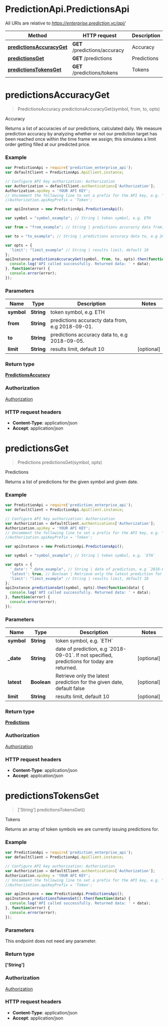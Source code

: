 # PredictionApi.PredictionsApi

All URIs are relative to *https://enterprise.prediction.vc/api/*

Method | HTTP request | Description
------------- | ------------- | -------------
[**predictionsAccuracyGet**](PredictionsApi.md#predictionsAccuracyGet) | **GET** /predictions/accuracy | Accuracy
[**predictionsGet**](PredictionsApi.md#predictionsGet) | **GET** /predictions | Predictions
[**predictionsTokensGet**](PredictionsApi.md#predictionsTokensGet) | **GET** /predictions/tokens | Tokens


<a name="predictionsAccuracyGet"></a>
# **predictionsAccuracyGet**
> PredictionsAccuracy predictionsAccuracyGet(symbol, from, to, opts)

Accuracy

Returns a list of accuracies of our predictions, calculated daily.  We measure prediction accuracy by analyzing whether or not our prediction target has been reached once within the time frame we assign; this simulates a limit order getting filled at our predicted price. 

### Example
```javascript
var PredictionApi = require('prediction_enterprise_api');
var defaultClient = PredictionApi.ApiClient.instance;

// Configure API key authorization: Authorization
var Authorization = defaultClient.authentications['Authorization'];
Authorization.apiKey = 'YOUR API KEY';
// Uncomment the following line to set a prefix for the API key, e.g. "Token" (defaults to null)
//Authorization.apiKeyPrefix = 'Token';

var apiInstance = new PredictionApi.PredictionsApi();

var symbol = "symbol_example"; // String | token symbol, e.g. ETH

var from = "from_example"; // String | predictions accuracty data from, e.g 2018-09-01.

var to = "to_example"; // String | predictions accuracy data to, e.g 2018-09-05.

var opts = { 
  'limit': "limit_example" // String | results limit, default 10
};
apiInstance.predictionsAccuracyGet(symbol, from, to, opts).then(function(data) {
  console.log('API called successfully. Returned data: ' + data);
}, function(error) {
  console.error(error);
});

```

### Parameters

Name | Type | Description  | Notes
------------- | ------------- | ------------- | -------------
 **symbol** | **String**| token symbol, e.g. ETH | 
 **from** | **String**| predictions accuracty data from, e.g 2018-09-01. | 
 **to** | **String**| predictions accuracy data to, e.g 2018-09-05. | 
 **limit** | **String**| results limit, default 10 | [optional] 

### Return type

[**PredictionsAccuracy**](PredictionsAccuracy.md)

### Authorization

[Authorization](../README.md#Authorization)

### HTTP request headers

 - **Content-Type**: application/json
 - **Accept**: application/json

<a name="predictionsGet"></a>
# **predictionsGet**
> Predictions predictionsGet(symbol, opts)

Predictions

Returns a list of predictions for the given symbol and given date. 

### Example
```javascript
var PredictionApi = require('prediction_enterprise_api');
var defaultClient = PredictionApi.ApiClient.instance;

// Configure API key authorization: Authorization
var Authorization = defaultClient.authentications['Authorization'];
Authorization.apiKey = 'YOUR API KEY';
// Uncomment the following line to set a prefix for the API key, e.g. "Token" (defaults to null)
//Authorization.apiKeyPrefix = 'Token';

var apiInstance = new PredictionApi.PredictionsApi();

var symbol = "symbol_example"; // String | token symbol, e.g. `ETH`

var opts = { 
  '_date': "_date_example", // String | date of prediction, e.g `2018-09-01`. If not specified, predictions for today are returned.
  'latest': true, // Boolean | Retrieve only the latest prediction for the given date, default false
  'limit': "limit_example" // String | results limit, default 10
};
apiInstance.predictionsGet(symbol, opts).then(function(data) {
  console.log('API called successfully. Returned data: ' + data);
}, function(error) {
  console.error(error);
});

```

### Parameters

Name | Type | Description  | Notes
------------- | ------------- | ------------- | -------------
 **symbol** | **String**| token symbol, e.g. &#x60;ETH&#x60; | 
 **_date** | **String**| date of prediction, e.g &#x60;2018-09-01&#x60;. If not specified, predictions for today are returned. | [optional] 
 **latest** | **Boolean**| Retrieve only the latest prediction for the given date, default false | [optional] 
 **limit** | **String**| results limit, default 10 | [optional] 

### Return type

[**Predictions**](Predictions.md)

### Authorization

[Authorization](../README.md#Authorization)

### HTTP request headers

 - **Content-Type**: application/json
 - **Accept**: application/json

<a name="predictionsTokensGet"></a>
# **predictionsTokensGet**
> [&#39;String&#39;] predictionsTokensGet()

Tokens

Returns an array of token symbols we are currently issuing predictions for.

### Example
```javascript
var PredictionApi = require('prediction_enterprise_api');
var defaultClient = PredictionApi.ApiClient.instance;

// Configure API key authorization: Authorization
var Authorization = defaultClient.authentications['Authorization'];
Authorization.apiKey = 'YOUR API KEY';
// Uncomment the following line to set a prefix for the API key, e.g. "Token" (defaults to null)
//Authorization.apiKeyPrefix = 'Token';

var apiInstance = new PredictionApi.PredictionsApi();
apiInstance.predictionsTokensGet().then(function(data) {
  console.log('API called successfully. Returned data: ' + data);
}, function(error) {
  console.error(error);
});

```

### Parameters
This endpoint does not need any parameter.

### Return type

**[&#39;String&#39;]**

### Authorization

[Authorization](../README.md#Authorization)

### HTTP request headers

 - **Content-Type**: application/json
 - **Accept**: application/json

